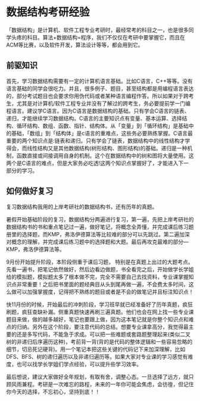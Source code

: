 # 数据结构考研经验

「数据结构」是计算机、软件工程专业考研时，最经常考的科目之一，也是很多同学头疼的科目。算法+数据结构=程序，我们不仅仅在考研中要掌握它，而且在ACM等比赛，以及软件开发，算法设计等等，都会用到它。

## 前驱知识

首先，学习数据结构需要有一定的计算机语言基础。比如C语言，C++等等。没有语言基础的同学会很吃力。并且，很多例子、题目，甚至结构都是用编程语言表达的，部分考试题目也会要求你用伪代码或者某种语言编程作答。所以如果对于跨考生，尤其是对计算机/软件工程专业并没有了解过的跨考生，务必要提前学一门编程语言。建议学C语言。因为C语言是数据结构的基础。只有学会C语言的链表、递归，才能继续学习数据结构。C语言的主要知识点有变量、基本运算、选择结构、循环结构、数组、函数、指针、结构体。从「变量」到「循环结构」是基础中的基础，「数组」到「结构体」是c语言的重难点，这些务必要熟练掌握。C语言最重要的两个知识点是:链表和递归。只有学会了链表，数据结构中的线性结构才学得会，而线性结构又是其他数据结构(树形结构、图形结构)的基础。递归是一种机制，函数直接或间接调用自身的机制。这个在数据结构中的树和图将大量使用。这两个是C语言的难点，但是大家务必吃透!这两个知识点掌握好了，才能进入下一部分的学习。

## 如何做好复习

复习数据结构我用的上岸考研社的数据结构书，还有历年的真题。

暑假开始基础阶段的复习，数据结构分两遍进行复习，第一遍，先把上岸考研社的数据结构书的书和重点笔记过一遍，做好笔记，将概念全弄懂，并完成课后练习题册里的选择题，而KMP，弗洛伊德算法等比较难的部分可以先跳过。第二遍加深对概念的理解，并完成课后练习题中的选择题和大题。最后再攻克最难的部分—KMP，弗洛伊德算法等。

9月份开始提升阶段，本阶段侧重于课后习题， 特别是在真题上出过的大题考点。先看一遍书，把笔记依然做好，然后边看边做题，书全看完之后，开始做学长学姐给的模拟题，模拟题太多了根本做不完，完全不需要自己去找资料，专业课掌握知识点非常重要！之后把书里面的题经典目从头到尾再做一遍，不会费太多时间，这么做可以加强掌握度，记得把不熟练的题目或者是不会的做笔记并且标注知识点！

快11月份的时候，开始最后的冲刺阶段，学习班早就已经准备好了历年真题，疯狂刷题，疯狂查缺补漏。侧重真题快速再刷三遍真题。他们也会在网上找一些专业课题目来做，做的越多越好，笔记也要跟上做，因为这本笔记就是你整个知识点和难点的归纳。另外在这个阶段，要注意代码的总结。想要专业课拿高分，我觉得最主要的还是多写代码，不能急于求成。可以把一些难题或套路题整理起来(类似二叉树的非递归后序遍历这种)，考前背一背(背的是代码的整体逻辑和一些容易忽略的细节，切忌死记硬背)。用一个笔记本把这些关键的代码记下来加深理解，比如DFS、BFS、树的递归遍历以及非递归遍历等。如果大家对专业课的学习感觉有难度，也可以找学长学姐们学点经验，可以提升些学习效率。

最后想说，建议大家做好全年规划，有取有舍，调整心态。一旦选择了远方，就只顾风雨兼程。考研是一次难忘的路程，未来的一年你可能会焦虑，会彷徨，但记住你今天的选择，不忘初心，坚持到底！！

 

